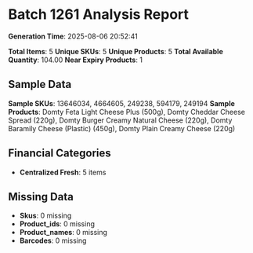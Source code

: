 # Batch 1261 Analysis Report

**Generation Time**: 2025-08-06 20:52:41

**Total Items**: 5
**Unique SKUs**: 5
**Unique Products**: 5
**Total Available Quantity**: 104.00
**Near Expiry Products**: 1

## Sample Data
**Sample SKUs**: 13646034, 4664605, 249238, 594179, 249194
**Sample Products**: Domty Feta Light Cheese Plus (500g), Domty Cheddar Cheese Spread (220g), Domty Burger Creamy Natural Cheese (220g), Domty Baramily Cheese (Plastic) (450g), Domty Plain Creamy Cheese (220g)

## Financial Categories
- **Centralized Fresh**: 5 items

## Missing Data
- **Skus**: 0 missing
- **Product_ids**: 0 missing
- **Product_names**: 0 missing
- **Barcodes**: 0 missing
